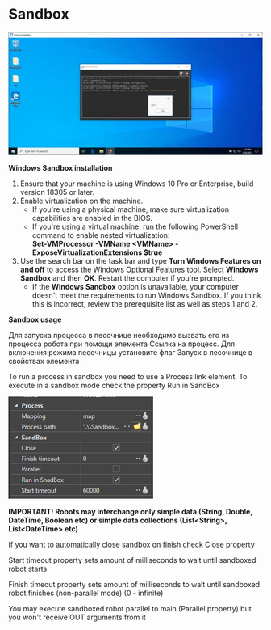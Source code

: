 # Sandbox

![](<../../.gitbook/assets/image (234).png>)

**Windows Sandbox installation**

1. Ensure that your machine is using Windows 10 Pro or Enterprise, build version 18305 or later.
2. Enable virtualization on the machine.
   * If you're using a physical machine, make sure virtualization capabilities are enabled in the BIOS.
   * If you're using a virtual machine, run the following PowerShell command to enable nested virtualization:\
     **Set-VMProcessor -VMName \<VMName> -ExposeVirtualizationExtensions $true**
3. Use the search bar on the task bar and type **Turn Windows Features on and off** to access the Windows Optional Features tool. Select **Windows Sandbox** and then **OK**. Restart the computer if you're prompted.
   * If the **Windows Sandbox** option is unavailable, your computer doesn't meet the requirements to run Windows Sandbox. If you think this is incorrect, review the prerequisite list as well as steps 1 and 2.

**Sandbox usage**

Для запуска процесса в песочнице необходимо вызвать его из процесса робота при помощи элемента Ссылка на процесс. Для включения режима песочницы установите флаг Запуск в песочнице в свойствах элемента

To run a process in sandbox you need to use a Process link element. To execute in a sandbox mode check the property Run in SandBox

![](<../../.gitbook/assets/image (154).png>)

**IMPORTANT! Robots may interchange only simple data (String, Double, DateTime, Boolean etc) or simple data collections (List\<String>, List\<DateTime> etc)**

If you want to automatically close sandbox on finish check Close property

Start timeout property sets amount of milliseconds to wait until sandboxed robot starts

Finish timeout property sets amount of milliseconds to wait until sandboxed robot finishes (non-parallel mode) (0 - infinite)

You may execute sandboxed robot parallel to main (Parallel property) but you won't receive OUT arguments from it
